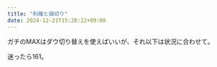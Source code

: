 ```yaml
---
title: "利確と損切り"
date: 2024-12-21T15:28:22+09:00
---
```

ガチのMAXはダウ切り替えを使えばいいが、それ以下は状況に合わせて。

迷ったら161。
